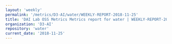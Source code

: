 ```yaml
---
layout: 'weekly'
permalink: '/metrics/D3-AI/water/WEEKLY-REPORT-2018-11-25'
title: 'DAI Lab OSS Metrics Metrics report for water | WEEKLY-REPORT-2018-11-25'
organization: 'D3-AI'
repository: 'water'
current_date: '2018-11-25'
---
```

